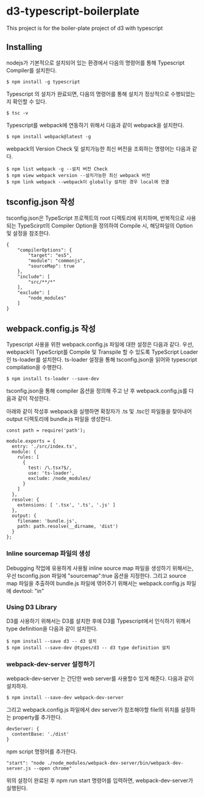 # d3-typescript-boilerplate
This project is for the boiler-plate project of d3 with typescript

## Installing
nodejs가 기본적으로 설치되어 있는 환경에서 다음의 명령어를 통해 Typescript Compiler를 설치한다. 

~~~
$ npm install -g typescript
~~~

Typescript 의 설치가 완료되면, 다음의 명령어를 통해 설치가 정상적으로 수행되었는지 확인할 수 있다. 

~~~
$ tsc -v
~~~

Typescript를 webpack에 연동하기 위해서 다음과 같이 webpack을 설치한다. 

~~~
$ npm install webpack@latest -g
~~~

webpack의 Version Check 및 설치가능한 최신 버전을 조회하는 명령어는 다음과 같다. 

~~~
$ npm list webpack -g --설치 버전 Check
$ npm view webpack version --설치가능한 최신 webpack 버전
$ npm link webpack --webpack이 globally 설치된 경우 local에 연결
~~~

## tsconfig.json 작성
tsconfig.json은 TypeScript 프로젝트의 root 디렉토리에 위치하며, 반복적으로 사용되는 TypeScirpt의 Compiler Option을 정의하여 Compile 시, 해당파일의 Option 및 설정을 참조한다. 

~~~
{
    "compilerOptions": {
        "target": "es5",
        "module": "commonjs",
        "sourceMap": true
    },
    "include": [
        "src/**/*"
    ],
    "exclude": [
        "node_modules"
    ]
}
~~~

## webpack.config.js 작성
Typescript 사용을 위한 webpack.config.js 파일에 대한 설정은 다음과 같다. 
우선, webpack이 TypeScript를 Compile 및 Transpile 할 수 있도록 TypeScript Loader인 ts-loader를 설치한다.
ts-loader 설정을 통해 tsconfig.json을 읽어와 typescript compilation을 수행한다. 

~~~
$ npm install ts-loader --save-dev
~~~

tsconfig.json을 통해 compiler 옵션을 정의해 주고 난 후 
webpack.config.js를 다음과 같이 작성한다. 

아래와 같이 작성후 webpack을 실행하면 확장자가 .ts 및 .tsc인 파일들을 찾아내어 output 디렉토리에 bundle.js 파일을 생성한다. 

~~~
const path = require('path');

module.exports = {
  entry: './src/index.ts',
  module: {
    rules: [
      {
        test: /\.tsx?$/,
        use: 'ts-loader',
        exclude: /node_modules/
      }
    ]
  },
  resolve: {
    extensions: [ '.tsx', '.ts', '.js' ]
  },
  output: {
    filename: 'bundle.js',
    path: path.resolve(__dirname, 'dist')
  }
};

~~~

### Inline sourcemap 파일의 생성
Debugging 작업에 유용하게 사용될 inline source map 파일을 생성하기 위해서는, 우선 tsconfig.json 파일에 "sourcemap":true 옵션을 지정한다. 그리고 source map 파일을 추출하여 bundle.js 파일에 엮어주기 위해서는 webpack.config.js 파일에 devtool: "in"

### Using D3 Library
D3를 사용하기 위해서는 D3를 설치한 후에 D3를 Typescript에서 인식하기 위해서 type definition을 다음과 같이 설치한다. 

~~~
$ npm install --save d3 -- d3 설치
$ npm install --save-dev @types/d3 -- d3 type definition 설치
~~~

### webpack-dev-server 설정하기
webpack-dev-server 는 간단한 web server를 사용할수 있게 해준다. 
다음과 같이 설치하자.

~~~
$ npm install --save-dev webpack-dev-server
~~~

그리고 webpack.config.js 파일에서 dev server가 참조해야할 file의 위치를 설정하는 property를 추가한다. 

~~~
devServer: {
  contentBase: './dist'
}
~~~

npm script 명령어를 추가한다. 

~~~
"start": "node ./node_modules/webpack-dev-server/bin/webpack-dev-server.js --open chrome"
~~~

위의 설정이 완료된 후 npm run start 명령어를 입력하면, webpack-dev-server가 실행된다. 